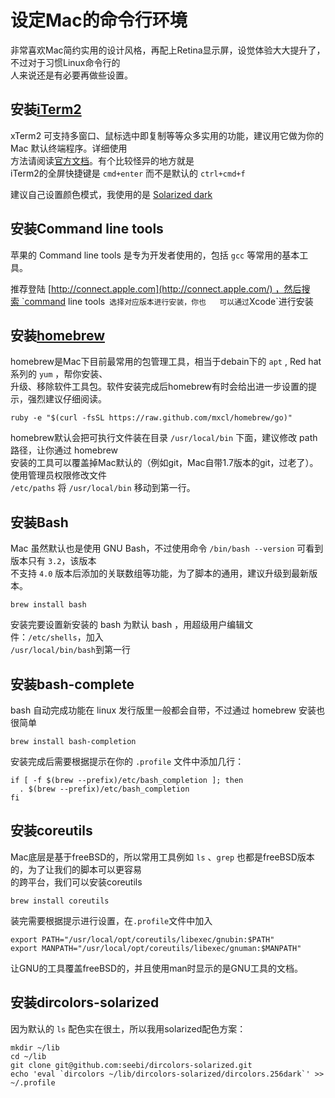 # 设定Mac的命令行环境

非常喜欢Mac简约实用的设计风格，再配上Retina显示屏，设觉体验大大提升了，不过对于习惯Linux命令行的  
人来说还是有必要再做些设置。

## 安装[iTerm2](http://www.iterm2.com/)

xTerm2 可支持多窗口、鼠标选中即复制等等众多实用的功能，建议用它做为你的 Mac 默认终端程序。详细使用  
方法请阅读[官方文档](http://www.iterm2.com/#/section/documentation)。有个比较怪异的地方就是  
iTerm2的全屏快捷键是 `cmd+enter` 而不是默认的 `ctrl+cmd+f`

建议自己设置颜色模式，我使用的是 [Solarized dark](http://www.iterm2.com/hostedcolors/Solarized%20Dark.itermcolors)

## 安装Command line tools

苹果的 Command line tools 是专为开发者使用的，包括 `gcc` 等常用的基本工具。

推荐登陆 [http://connect.apple.com](http://connect.apple.com/) ，然后搜索 `command line tools` 选择对应版本进行安装，你也  
可以通过`Xcode`进行安装

## 安装[homebrew](http://mxcl.github.io/homebrew/)

homebrew是Mac下目前最常用的包管理工具，相当于debain下的 `apt` , Red hat系列的 `yum` ，帮你安装、  
升级、移除软件工具包。软件安装完成后homebrew有时会给出进一步设置的提示，强烈建议仔细阅读。
    
    ruby -e "$(curl -fsSL https://raw.github.com/mxcl/homebrew/go)"
    

homebrew默认会把可执行文件装在目录 `/usr/local/bin` 下面，建议修改 path 路径，让你通过 homebrew  
安装的工具可以覆盖掉Mac默认的（例如git，Mac自带1.7版本的git，过老了）。使用管理员权限修改文件  
`/etc/paths` 将 `/usr/local/bin` 移动到第一行。

## 安装Bash

Mac 虽然默认也是使用 GNU Bash，不过使用命令 `/bin/bash --version` 可看到版本只有 `3.2`，该版本  
不支持 `4.0` 版本后添加的关联数组等功能，为了脚本的通用，建议升级到最新版本。
    
    brew install bash
    

安装完要设置新安装的 bash 为默认 bash ，用超级用户编辑文件：`/etc/shells`，加入  
`/usr/local/bin/bash`到第一行

## 安装bash-complete

bash 自动完成功能在 linux 发行版里一般都会自带，不过通过 homebrew 安装也很简单
    
    brew install bash-completion
    

安装完成后需要根据提示在你的 `.profile` 文件中添加几行：
    
    if [ -f $(brew --prefix)/etc/bash_completion ]; then
      . $(brew --prefix)/etc/bash_completion
    fi
    

## 安装coreutils

Mac底层是基于freeBSD的，所以常用工具例如 `ls` 、`grep` 也都是freeBSD版本的，为了让我们的脚本可以更容易  
的跨平台，我们可以安装coreutils
    
    brew install coreutils
    

装完需要根据提示进行设置，在`.profile`文件中加入
    
    export PATH="/usr/local/opt/coreutils/libexec/gnubin:$PATH"
    export MANPATH="/usr/local/opt/coreutils/libexec/gnuman:$MANPATH"
    

让GNU的工具覆盖freeBSD的，并且使用man时显示的是GNU工具的文档。

## 安装dircolors-solarized

因为默认的 `ls` 配色实在很土，所以我用solarized配色方案：
    
    mkdir ~/lib
    cd ~/lib
    git clone git@github.com:seebi/dircolors-solarized.git
    echo 'eval `dircolors ~/lib/dircolors-solarized/dircolors.256dark`' >> ~/.profile
